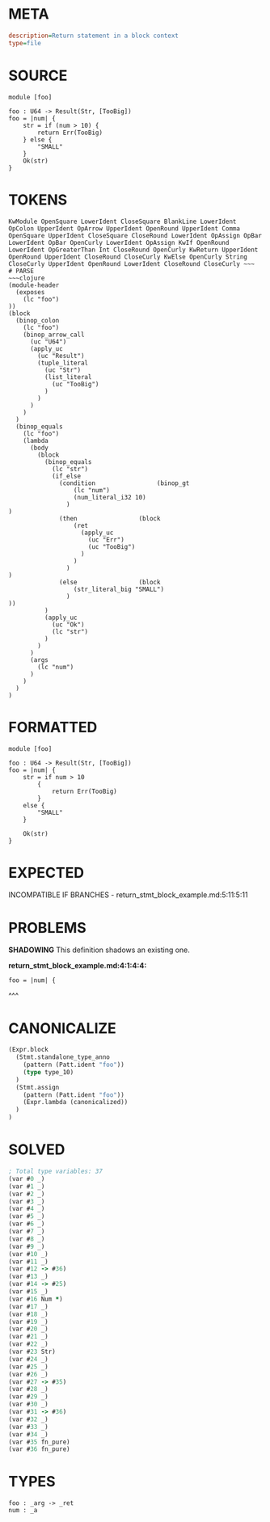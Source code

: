 # META
~~~ini
description=Return statement in a block context
type=file
~~~
# SOURCE
~~~roc
module [foo]

foo : U64 -> Result(Str, [TooBig])
foo = |num| {
    str = if (num > 10) {
        return Err(TooBig)
    } else {
        "SMALL"
    }
    Ok(str)
}
~~~
# TOKENS
~~~text
KwModule OpenSquare LowerIdent CloseSquare BlankLine LowerIdent OpColon UpperIdent OpArrow UpperIdent OpenRound UpperIdent Comma OpenSquare UpperIdent CloseSquare CloseRound LowerIdent OpAssign OpBar LowerIdent OpBar OpenCurly LowerIdent OpAssign KwIf OpenRound LowerIdent OpGreaterThan Int CloseRound OpenCurly KwReturn UpperIdent OpenRound UpperIdent CloseRound CloseCurly KwElse OpenCurly String CloseCurly UpperIdent OpenRound LowerIdent CloseRound CloseCurly ~~~
# PARSE
~~~clojure
(module-header
  (exposes
    (lc "foo")
))
(block
  (binop_colon
    (lc "foo")
    (binop_arrow_call
      (uc "U64")
      (apply_uc
        (uc "Result")
        (tuple_literal
          (uc "Str")
          (list_literal
            (uc "TooBig")
          )
        )
      )
    )
  )
  (binop_equals
    (lc "foo")
    (lambda
      (body
        (block
          (binop_equals
            (lc "str")
            (if_else
              (condition                 (binop_gt
                  (lc "num")
                  (num_literal_i32 10)
                )
)
              (then                 (block
                  (ret
                    (apply_uc
                      (uc "Err")
                      (uc "TooBig")
                    )
                  )
                )
)
              (else                 (block
                  (str_literal_big "SMALL")
                )
))
          )
          (apply_uc
            (uc "Ok")
            (lc "str")
          )
        )
      )
      (args
        (lc "num")
      )
    )
  )
)
~~~
# FORMATTED
~~~roc
module [foo]

foo : U64 -> Result(Str, [TooBig])
foo = |num| {
	str = if num > 10
		{
			return Err(TooBig)
		}
	else {
		"SMALL"
	}

	Ok(str)
}
~~~
# EXPECTED
INCOMPATIBLE IF BRANCHES - return_stmt_block_example.md:5:11:5:11
# PROBLEMS
**SHADOWING**
This definition shadows an existing one.

**return_stmt_block_example.md:4:1:4:4:**
```roc
foo = |num| {
```
^^^


# CANONICALIZE
~~~clojure
(Expr.block
  (Stmt.standalone_type_anno
    (pattern (Patt.ident "foo"))
    (type type_10)
  )
  (Stmt.assign
    (pattern (Patt.ident "foo"))
    (Expr.lambda (canonicalized))
  )
)
~~~
# SOLVED
~~~clojure
; Total type variables: 37
(var #0 _)
(var #1 _)
(var #2 _)
(var #3 _)
(var #4 _)
(var #5 _)
(var #6 _)
(var #7 _)
(var #8 _)
(var #9 _)
(var #10 _)
(var #11 _)
(var #12 -> #36)
(var #13 _)
(var #14 -> #25)
(var #15 _)
(var #16 Num *)
(var #17 _)
(var #18 _)
(var #19 _)
(var #20 _)
(var #21 _)
(var #22 _)
(var #23 Str)
(var #24 _)
(var #25 _)
(var #26 _)
(var #27 -> #35)
(var #28 _)
(var #29 _)
(var #30 _)
(var #31 -> #36)
(var #32 _)
(var #33 _)
(var #34 _)
(var #35 fn_pure)
(var #36 fn_pure)
~~~
# TYPES
~~~roc
foo : _arg -> _ret
num : _a
~~~
